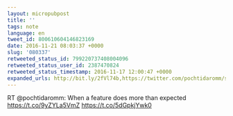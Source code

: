 ```yaml
---
layout: micropubpost
title: ''
tags: note
language: en
tweet_id: 800610604146823169
date: 2016-11-21 08:03:37 +0000
slug: '080337'
retweeted_status_id: 799220737408004096
retweeted_status_user_id: 2387470824
retweeted_status_timestamp: 2016-11-17 12:00:47 +0000
expanded_urls: http://bit.ly/2fVl74b,https://twitter.com/pochtidaromm/status/799220737408004098/photo/1,http://bit.ly/2fVl74b,https://twitter.com/pochtidaromm/status/799220737408004098/photo/1
---
```

RT @pochtidaromm: When a feature does more than expected https://t.co/9yZYLa5VmZ https://t.co/5dGpkjYwk0
